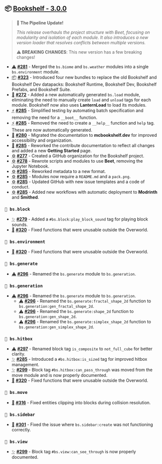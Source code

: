 ## 📦 [Bookshelf - 3.0.0](https://github.com/mcbookshelf/Bookshelf/releases/tag/v3.0.0)

> **🚂 The Pipeline Update!**
>
> *This release overhauls the project structure with Beet, focusing on modularity and isolation of each module. It also introduces a new version loader that resolves conflicts between multiple versions.*
>
> **⚠️ BREAKING CHANGES**: This new version has a few breaking changes!

- <abbr title="Breaking Changes">⚠️</abbr> **[#281](https://github.com/mcbookshelf/Bookshelf/issues/281)** - Merged the `bs.biome` and `bs.weather` modules into a single `bs.environment` module.
- <abbr title="New Bundles">📦</abbr> **[#323](https://github.com/mcbookshelf/Bookshelf/pull/323)** - Introduced four new bundles to replace the old Bookshelf and Bookshelf Dev datapacks: Bookshelf Runtime, Bookshelf Dev, Bookshelf Prefabs, and Bookshelf Suite.
- <abbr title="New Modules">🎉</abbr> **[#272](https://github.com/mcbookshelf/Bookshelf/issues/272)** - Added a new automatically generated `bs.load` module, eliminating the need to manually create `load` and `unload` tags for each module. Bookshelf now also uses **LanternLoad** to load its modules.
- <abbr title="Enhancements">⚡</abbr> **[#285](https://github.com/mcbookshelf/Bookshelf/pull/285)** - Simplified testing by automating batch specification and removing the need for a `__boot__` function.
- <abbr title="Enhancements">⚡</abbr> **[#285](https://github.com/mcbookshelf/Bookshelf/pull/285)** - Removed the need to create a `__help__` function and `help` tag. These are now automatically generated.
- <abbr title="Documentation">📝</abbr> **[#280](https://github.com/mcbookshelf/Bookshelf/issues/280)** - Migrated the documentation to **mcbookshelf.dev** for improved accessibility and organization.
- <abbr title="Documentation">📝</abbr> **[#285](https://github.com/mcbookshelf/Bookshelf/pull/285)** - Reworked the contribute documentation to reflect all changes and added a new **Getting Started** page.
- <abbr title="GitHub & CI/CD">⚙️</abbr> **[#277](https://github.com/mcbookshelf/Bookshelf/issues/277)** - Created a GitHub organization for the Bookshelf project.
- <abbr title="GitHub & CI/CD">⚙️</abbr> **[#278](https://github.com/mcbookshelf/Bookshelf/issues/278)** - Rewrote scripts and modules to use **Beet**, removing the Jupyter Notebook.
- <abbr title="GitHub & CI/CD">⚙️</abbr> **[#285](https://github.com/mcbookshelf/Bookshelf/pull/285)** - Reworked metadata to a new format.
- <abbr title="GitHub & CI/CD">⚙️</abbr> **[#285](https://github.com/mcbookshelf/Bookshelf/pull/285)** - Modules now require a `README.md` and a `pack.png`.
- <abbr title="GitHub & CI/CD">⚙️</abbr> **[#285](https://github.com/mcbookshelf/Bookshelf/pull/285)** - Updated GitHub with new issue templates and a code of conduct.
- <abbr title="GitHub & CI/CD">⚙️</abbr> **[#285](https://github.com/mcbookshelf/Bookshelf/pull/285)** - Added new workflows with automatic deployment to **Modrinth** and **Smithed**.


### `🧱 bs.block`

- <abbr title="New Features">✨</abbr> **[#279](https://github.com/mcbookshelf/Bookshelf/issues/279)** - Added a `#bs.block:play_block_sound` tag for playing block sounds.
- <abbr title="Bug fix">🐛</abbr> **[#320](https://github.com/mcbookshelf/Bookshelf/issues/320)** - Fixed functions that were unusable outside the Overworld.


### `🧱 bs.environment`

- <abbr title="Bug fix">🐛</abbr> **[#320](https://github.com/mcbookshelf/Bookshelf/issues/320)** - Fixed functions that were unusable outside the Overworld.


### `🌱 bs.generate`

- <abbr title="Breaking Changes">⚠️</abbr> **[#296](https://github.com/mcbookshelf/Bookshelf/issues/296)** - Renamed the `bs.generate` module to `bs.generation`.


### `🌱 bs.generation`

- <abbr title="Breaking Changes">⚠️</abbr> **[#296](https://github.com/mcbookshelf/Bookshelf/issues/296)** - Renamed the `bs.generate` module to `bs.generation`.
  - <abbr title="Breaking Changes">⚠️</abbr> **[#296](https://github.com/mcbookshelf/Bookshelf/issues/296)** - Renamed the `bs.generate:fractal_shape_2d` function to `bs.generation:gen_fractal_shape_2d`.
  - <abbr title="Breaking Changes">⚠️</abbr> **[#296](https://github.com/mcbookshelf/Bookshelf/issues/296)** - Renamed the `bs.generate:shape_2d` function to `bs.generation:gen_shape_2d`.
  - <abbr title="Breaking Changes">⚠️</abbr> **[#296](https://github.com/mcbookshelf/Bookshelf/issues/296)** - Renamed the `bs.generate:simplex_shape_2d` function to `bs.generation:gen_simplex_shape_2d`.


### `🎯 bs.hitbox`

- <abbr title="Breaking Changes">⚠️</abbr> **[#297](https://github.com/mcbookshelf/Bookshelf/issues/297)** - Renamed block tag `is_composite` to `not_full_cube` for better clarity.
- <abbr title="New Features">✨</abbr> **[#285](https://github.com/mcbookshelf/Bookshelf/pull/285)** - Introduced a `#bs.hitbox:is_sized` tag for improved hitbox management.
- <abbr title="New Features">✨</abbr> **[#299](https://github.com/mcbookshelf/Bookshelf/pull/299)** - Block tag `#bs.hitbox:can_pass_through` was moved from the move module and is now properly documented.
- <abbr title="Bug fix">🐛</abbr> **[#320](https://github.com/mcbookshelf/Bookshelf/issues/320)** - Fixed functions that were unusable outside the Overworld.


### `🏃 bs.move`

- <abbr title="Bug fix">🐛</abbr> **[#316](https://github.com/mcbookshelf/Bookshelf/issues/316)** - Fixed entities clipping into blocks during collision resolution.

### `📰 bs.sidebar`

- <abbr title="Bug fix">🐛</abbr> **[#301](https://github.com/mcbookshelf/Bookshelf/pull/301)** - Fixed the issue where `bs.sidebar:create` was not functioning correctly.


### `👀 bs.view`

- <abbr title="New Features">✨</abbr> **[#299](https://github.com/mcbookshelf/Bookshelf/pull/299)** - Block tag `#bs.view:can_see_through` is now properly documented.
